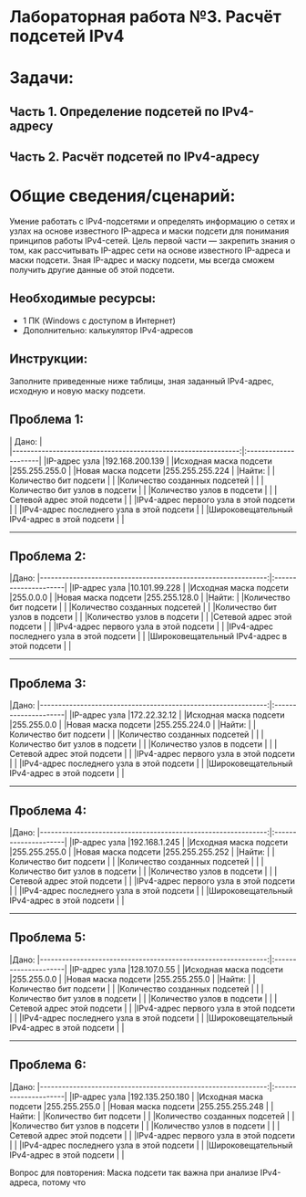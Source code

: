 # Лабораторная работа №3. Расчёт подсетей IPv4
# Задачи:
## Часть 1. Определение подсетей по IPv4-адресу
## Часть 2. Расчёт подсетей по IPv4-адресу
# Общие сведения/сценарий:
Умение работать с IPv4-подсетями и определять информацию о сетях и узлах на основе известного IP-адреса и маски подсети для понимания принципов работы IPv4-сетей. Цель первой части — закрепить знания о том, как рассчитывать IP-адрес сети на основе известного IP-адреса и маски подсети. Зная IP-адрес и маску подсети,  мы всегда сможем получить другие данные об этой подсети.
## Необходимые ресурсы:
- 1 ПК (Windows с доступом в Интернет)
- Дополнительно: калькулятор IPv4-адресов
## Инструкции:
Заполните приведенные ниже таблицы, зная заданный IPv4-адрес, исходную и новую маску подсети.
## Проблема 1:
|                Дано:                                                                 |                                     
|--------------------------------------------------------------:|:---------------------|
|IP-адрес узла                                                  |192.168.200.139       |
|Исходная маска подсети                                         |255.255.255.0         |
|Новая маска подсети                                            |255.255.255.224       |
|Найти:                                                                                |
|Количество бит подсети                                         |                      |
|Количество созданных подсетей                                  |                      |
|Количество бит узлов в подсети                                 |                      |
|Количество узлов в подсети                                     |                      |
|Сетевой адрес этой подсети                                     |                      |
|IPv4-адрес первого узла в этой подсети                         |                      |
|IPv4-адрес последнего узла в этой подсети                      |                      |
|Широковещательный IPv4-адрес в этой подсети                    |                      |
***
## Проблема 2:
|Дано:
|--------------------------------------------------------------:|:---------------------|
|IP-адрес узла                                                  |10.101.99.228         |
|Исходная маска подсети                                         |255.0.0.0             |
|Новая маска подсети                                            |255.255.128.0         |
|Найти:                                                                                |
|Количество бит подсети                                         |                      |
|Количество созданных подсетей                                  |                      |
|Количество бит узлов в подсети                                 |                      |
|Количество узлов в подсети                                     |                      |
|Сетевой адрес этой подсети                                     |                      |
|IPv4-адрес первого узла в этой подсети                         |                      |
|IPv4-адрес последнего узла в этой подсети                      |                      |
|Широковещательный IPv4-адрес в этой подсети                    |                      |
***
## Проблема 3:
|Дано: 
|--------------------------------------------------------------:|:---------------------|
|IP-адрес узла                                                  |172.22.32.12          |
|Исходная маска подсети                                         |255.255.0.0           |
|Новая маска подсети                                            |255.255.224.0         |
|Найти:                                                                                |
|Количество бит подсети                                         |                      |
|Количество созданных подсетей                                  |                      |
|Количество бит узлов в подсети                                 |                      |
|Количество узлов в подсети                                     |                      |
|Сетевой адрес этой подсети                                     |                      |
|IPv4-адрес первого узла в этой подсети                         |                      |
|IPv4-адрес последнего узла в этой подсети                      |                      |
|Широковещательный IPv4-адрес в этой подсети                    |                      |
***
## Проблема 4:
|Дано:
|--------------------------------------------------------------:|:---------------------|
|IP-адрес узла                                                  |192.168.1.245         |
|Исходная маска подсети                                         |255.255.255.0         |
|Новая маска подсети                                            |255.255.255.252       |
|Найти:                                                                                |
|Количество бит подсети                                         |                      |
|Количество созданных подсетей                                  |                      |
|Количество бит узлов в подсети                                 |                      |
|Количество узлов в подсети                                     |                      |
|Сетевой адрес этой подсети                                     |                      |
|IPv4-адрес первого узла в этой подсети                         |                      |
|IPv4-адрес последнего узла в этой подсети                      |                      |
|Широковещательный IPv4-адрес в этой подсети                    |                      |
***
## Проблема 5:
|Дано:
|--------------------------------------------------------------:|:---------------------|
|IP-адрес узла                                                  |128.107.0.55          |
|Исходная маска подсети                                         |255.255.0.0           |
|Новая маска подсети                                            |255.255.255.0         |
|Найти:                                                                                |
|Количество бит подсети                                         |                      |
|Количество созданных подсетей                                  |                      |
|Количество бит узлов в подсети                                 |                      |
|Количество узлов в подсети                                     |                      |
|Сетевой адрес этой подсети                                     |                      |
|IPv4-адрес первого узла в этой подсети                         |                      |
|IPv4-адрес последнего узла в этой подсети                      |                      |
|Широковещательный IPv4-адрес в этой подсети                    |                      |
***
## Проблема 6:
|Дано:
|--------------------------------------------------------------:|:---------------------|
|IP-адрес узла                                                  |192.135.250.180       |
|Исходная маска подсети                                         |255.255.255.0         |
|Новая маска подсети                                            |255.255.255.248       |
|Найти:                                                                                |
|Количество бит подсети                                         |                      |
|Количество созданных подсетей                                  |                      |
|Количество бит узлов в подсети                                 |                      |
|Количество узлов в подсети                                     |                      |
|Сетевой адрес этой подсети                                     |                      |
|IPv4-адрес первого узла в этой подсети                         |                      |
|IPv4-адрес последнего узла в этой подсети                      |                      |
|Широковещательный IPv4-адрес в этой подсети                    |                      |

Вопрос для повторения:
Маска подсети так важна при анализе IPv4-адреса, потому что
